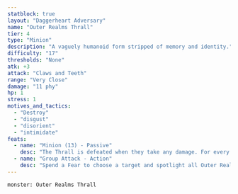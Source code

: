 ```yaml
---
statblock: true
layout: "Daggerheart Adversary"
name: "Outer Realms Thrall"
tier: 4
type: "Minion"
description: "A vaguely humanoid form stripped of memory and identity."
difficulty: "17"
thresholds: "None"
atk: +3
attack: "Claws and Teeth"
range: "Very Close"
damage: "11 phy"
hp: 1
stress: 1
motives_and_tactics:
  - "Destroy"
  - "disgust"
  - "disorient"
  - "intimidate"
feats:
  - name: "Minion (13) - Passive"
    desc: "The Thrall is defeated when they take any damage. For every 13 damage a PC deals to the Thrall, defeat an additional Minion within range the attack would succeed against."
  - name: "Group Attack - Action"
    desc: "Spend a Fear to choose a target and spotlight all Outer Realm Thralls within Close range of them. Those Minions move into Melee range of the target and make one shared attack roll. On a success, they deal 11 physical damage each. Combine this damage."
---
```


```statblock
monster: Outer Realms Thrall
```